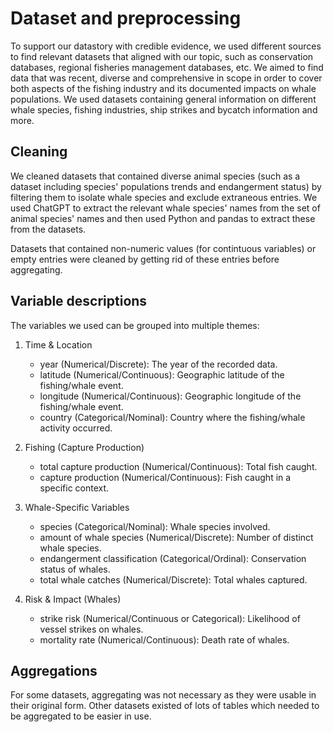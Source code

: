 # Dataset and preprocessing

To support our datastory with credible evidence, we used different sources to find relevant datasets that aligned with our topic, such as conservation databases, regional fisheries management databases, etc. We aimed to find data that was recent, diverse and comprehensive in scope in order to cover both aspects of the fishing industry and its documented impacts on whale populations.
We used datasets containing general information on different whale species, fishing industries, ship strikes and bycatch information and more.

## Cleaning

We cleaned datasets that contained diverse animal species (such as a dataset including species' populations trends and endangerment status) by filtering them to isolate whale species and exclude extraneous entries. We used ChatGPT to extract the relevant whale species' names from the set of animal species' names and then used Python and pandas to extract these from the datasets. 

Datasets that contained non-numeric values (for contintuous variables) or empty entries were cleaned by getting rid of these entries before aggregating.

## Variable descriptions

The variables we used can be grouped into multiple themes:

1. Time & Location
    - year (Numerical/Discrete): The year of the recorded data.
    - latitude (Numerical/Continuous): Geographic latitude of the fishing/whale event.
    - longitude (Numerical/Continuous): Geographic longitude of the fishing/whale event.
    - country (Categorical/Nominal): Country where the fishing/whale activity occurred.

2. Fishing (Capture Production)
    - total capture production (Numerical/Continuous): Total fish caught.
    - capture production (Numerical/Continuous): Fish caught in a specific context.

3. Whale-Specific Variables
    - species (Categorical/Nominal): Whale species involved.
    - amount of whale species (Numerical/Discrete): Number of distinct whale species.
    - endangerment classification (Categorical/Ordinal): Conservation status of whales.
    - total whale catches (Numerical/Discrete): Total whales captured.

4. Risk & Impact (Whales)
    - strike risk (Numerical/Continuous or Categorical): Likelihood of vessel strikes on whales.
    - mortality rate (Numerical/Continuous): Death rate of whales.
      
## Aggregations

For some datasets, aggregating was not necessary as they were usable in their original form. Other datasets existed of lots of tables which needed to be aggregated to be easier in use.
